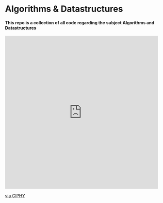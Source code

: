 # Algorithms & Datastructures
#### This repo is a collection of all code regarding the subject Algorithms and Datastructures


<div style="width:100%;height:0;padding-bottom:100%;position:relative;"><iframe src="https://giphy.com/embed/BITyZqm8XyhcluaMUM" width="100%" height="100%" style="position:absolute" frameBorder="0" class="giphy-embed" allowFullScreen></iframe></div><p><a href="https://giphy.com/gifs/Epurple-BITyZqm8XyhcluaMUM">via GIPHY</a></p>
